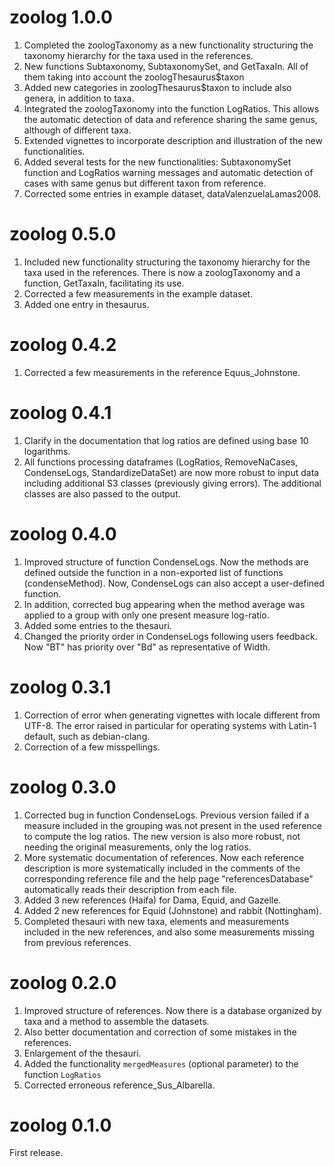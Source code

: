 # zoolog 1.0.0
1. Completed the zoologTaxonomy as a new functionality structuring the taxonomy
   hierarchy for the taxa used in the references. 
2. New functions Subtaxonomy, SubtaxonomySet, and GetTaxaIn. All of them taking
   into account the zoologThesaurus$taxon
3. Added new categories in zoologThesaurus$taxon to include also genera, 
   in addition to taxa.
4. Integrated the zoologTaxonomy into the function LogRatios. This allows the
   automatic detection of data and reference sharing the same genus, although
   of different taxa.
5. Extended vignettes to incorporate description and illustration of the new
   functionalities.
6. Added several tests for the new functionalities: SubtaxonomySet function and
   LogRatios warning messages and automatic detection of cases with same genus 
   but different taxon from reference.
7. Corrected some entries in example dataset, dataValenzuelaLamas2008.

# zoolog 0.5.0
1. Included new functionality structuring the taxonomy hierarchy for the
   taxa used in the references. There is now a zoologTaxonomy and a function,
   GetTaxaIn, facilitating its use.
2. Corrected a few measurements in the example dataset.
3. Added one entry in thesaurus.

# zoolog 0.4.2
1. Corrected a few measurements in the reference Equus_Johnstone.

# zoolog 0.4.1
1. Clarify in the documentation that log ratios are defined using base 10 
   logarithms.
2. All functions processing dataframes (LogRatios, RemoveNaCases, CondenseLogs,
   StandardizeDataSet) are now more robust to input data including additional 
   S3 classes (previously giving errors). The additional classes are also passed
   to the output.

# zoolog 0.4.0
1. Improved structure of function CondenseLogs. Now the methods are defined
   outside the function in a non-exported list of functions (condenseMethod).
   Now, CondenseLogs can also accept a user-defined function.
2. In addition, corrected bug appearing when the method average was applied to
   a group with only one present measure log-ratio.
3. Added some entries to the thesauri.
4. Changed the priority order in CondenseLogs following users feedback. 
   Now "BT" has priority over "Bd" as representative of Width. 

# zoolog 0.3.1
1. Correction of error when generating vignettes with locale different from
   UTF-8. The error raised in particular for operating systems with Latin-1
   default, such as debian-clang.
2. Correction of a few misspellings. 

# zoolog 0.3.0
1. Corrected bug in function CondenseLogs. 
   Previous version failed if a measure included in the grouping was not 
   present in the used reference to compute the log ratios.
   The new version is also more robust, not needing the original
   measurements, only the log ratios.
2. More systematic documentation of references. Now each reference
   description is more systematically included in the comments of the
   corresponding reference file and the help page "referencesDatabase"
   automatically reads their description from each file.
3. Added 3 new references (Haifa) for Dama, Equid, and Gazelle.
4. Added 2 new references for Equid (Johnstone) and rabbit (Nottingham).
5. Completed thesauri with new taxa, elements and measurements 
   included in the new references, and also some measurements missing 
   from previous references.

# zoolog 0.2.0
1. Improved structure of references. Now there is a database organized by taxa 
   and a method to assemble the datasets.
2. Also better documentation and correction of some mistakes in the references.
3. Enlargement of the thesauri.
4. Added the functionality `mergedMeasures` (optional parameter) to the function
   `LogRatios`
5. Corrected erroneous reference_Sus_Albarella.

# zoolog 0.1.0
First release.
